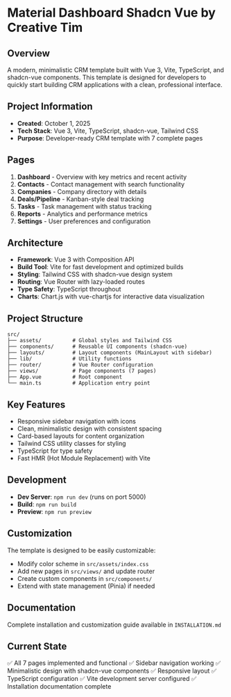 # Material Dashboard Shadcn Vue by Creative Tim

## Overview
A modern, minimalistic CRM template built with Vue 3, Vite, TypeScript, and shadcn-vue components. This template is designed for developers to quickly start building CRM applications with a clean, professional interface.

## Project Information
- **Created**: October 1, 2025
- **Tech Stack**: Vue 3, Vite, TypeScript, shadcn-vue, Tailwind CSS
- **Purpose**: Developer-ready CRM template with 7 complete pages

## Pages
1. **Dashboard** - Overview with key metrics and recent activity
2. **Contacts** - Contact management with search functionality
3. **Companies** - Company directory with details
4. **Deals/Pipeline** - Kanban-style deal tracking
5. **Tasks** - Task management with status tracking
6. **Reports** - Analytics and performance metrics
7. **Settings** - User preferences and configuration

## Architecture
- **Framework**: Vue 3 with Composition API
- **Build Tool**: Vite for fast development and optimized builds
- **Styling**: Tailwind CSS with shadcn-vue design system
- **Routing**: Vue Router with lazy-loaded routes
- **Type Safety**: TypeScript throughout
- **Charts**: Chart.js with vue-chartjs for interactive data visualization

## Project Structure
```
src/
├── assets/          # Global styles and Tailwind CSS
├── components/      # Reusable UI components (shadcn-vue)
├── layouts/         # Layout components (MainLayout with sidebar)
├── lib/             # Utility functions
├── router/          # Vue Router configuration
├── views/           # Page components (7 pages)
├── App.vue          # Root component
└── main.ts          # Application entry point
```

## Key Features
- Responsive sidebar navigation with icons
- Clean, minimalistic design with consistent spacing
- Card-based layouts for content organization
- Tailwind CSS utility classes for styling
- TypeScript for type safety
- Fast HMR (Hot Module Replacement) with Vite

## Development
- **Dev Server**: `npm run dev` (runs on port 5000)
- **Build**: `npm run build`
- **Preview**: `npm run preview`

## Customization
The template is designed to be easily customizable:
- Modify color scheme in `src/assets/index.css`
- Add new pages in `src/views/` and update router
- Create custom components in `src/components/`
- Extend with state management (Pinia) if needed

## Documentation
Complete installation and customization guide available in `INSTALLATION.md`

## Current State
✅ All 7 pages implemented and functional
✅ Sidebar navigation working
✅ Minimalistic design with shadcn-vue components
✅ Responsive layout
✅ TypeScript configuration
✅ Vite development server configured
✅ Installation documentation complete
